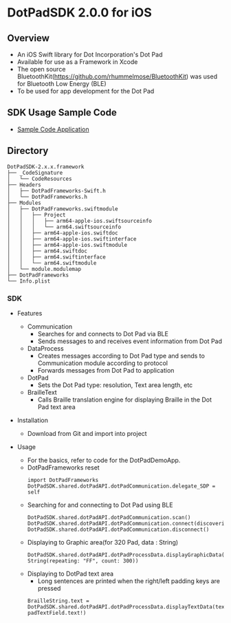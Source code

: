 # DotPadSDK 2.0.0 for iOS

## Overview
* An iOS Swift library for Dot Incorporation's Dot Pad
* Available for use as a Framework in Xcode
* The open source BluetoothKit(https://github.com/rhummelmose/BluetoothKit) was used for Bluetooth Low Energy (BLE)
* To be used for app development for the Dot Pad

## SDK Usage Sample Code
* [Sample Code Application](https://github.com/dotincorp/dotpad-sample-code/tree/main/iOS/2.0.0)

## Directory
```
DotPadSDK-2.x.x.framework
├── _CodeSignature
│   └── CodeResources
├── Headers
│   ├── DotPadFrameworks-Swift.h
│   └── DotPadFrameworks.h
├── Modules
│   ├── DotPadFrameworks.swiftmodule
│   │   ├── Project
│   │   │   ├── arm64-apple-ios.swiftsourceinfo
│   │   │   └── arm64.swiftsourceinfo
│   │   ├── arm64-apple-ios.swiftdoc
│   │   ├── arm64-apple-ios.swiftinterface
│   │   ├── arm64-apple-ios.swiftmodule
│   │   ├── arm64.swiftdoc
│   │   ├── arm64.swiftinterface
│   │   └── arm64.swiftmodule
│   └── module.modulemap
├── DotPadFrameworks
└── Info.plist
```

### SDK
- Features
    - Communication
        - Searches for and connects to Dot Pad via BLE
        - Sends messages to and receives event information from Dot Pad
    - DataProcess
        - Creates messages according to Dot Pad type and sends to Communication module according to protocol
        - Forwards messages from Dot Pad to application
    - DotPad
        - Sets the Dot Pad type: resolution, Text area length, etc
    - BrailleText
        - Calls Braille translation engine for displaying Braille in the Dot Pad text area

- Installation
    - Download from Git and import into project

- Usage
    - For the basics, refer to code for the DotPadDemoApp.
    - DotPadFrameworks reset
        ~~~
        import DotPadFrameworks
        DotPadSDK.shared.dotPadAPI.dotPadCommunication.delegate_SDP = self
        ~~~
    - Searching for and connecting to Dot Pad using BLE
        ~~~
        DotPadSDK.shared.dotPadAPI.dotPadCommunication.scan()
        DotPadSDK.shared.dotPadAPI.dotPadCommunication.connect(discoveries[indexPath.row].remotePeripheral)
        DotPadSDK.shared.dotPadAPI.dotPadCommunication.disconnect()
        ~~~
    - Displaying to Graphic area(for 320 Pad, data : String)
        ~~~
        DotPadSDK.shared.dotPadAPI.dotPadProcessData.displayGraphicData(data: String(repeating: "FF", count: 300))
        ~~~
    - Displaying to DotPad text area
        - Long sentences are printed when the right/left padding keys are pressed
        ~~~
        BrailleString.text = DotPadSDK.shared.dotPadAPI.dotPadProcessData.displayTextData(text: padTextField.text!)
        ~~~

